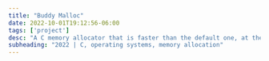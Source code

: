 ```yaml
---
title: "Buddy Malloc"
date: 2022-10-01T19:12:56-06:00
tags: ['project']
desc: "A C memory allocator that is faster than the default one, at the cost of memory utilization."
subheading: "2022 | C, operating systems, memory allocation"
---
```


